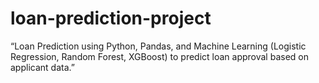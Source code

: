 # loan-prediction-project
“Loan Prediction using Python, Pandas, and Machine Learning (Logistic Regression, Random Forest, XGBoost) to predict loan approval based on applicant data.”

